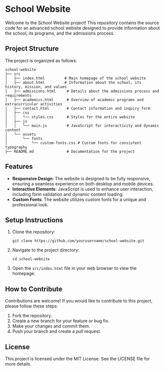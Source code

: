 # School Website

Welcome to the School Website project! This repository contains the source code for an advanced school website designed to provide information about the school, its programs, and the admissions process.

## Project Structure

The project is organized as follows:

```
school-website
├── src
│   ├── index.html         # Main homepage of the school website
│   ├── about.html         # Information about the school, its history, mission, and values
│   ├── admissions.html     # Details about the admissions process and requirements
│   ├── academics.html      # Overview of academic programs and extracurricular activities
│   ├── contact.html        # Contact information and inquiry form
│   ├── css
│   │   └── styles.css      # Styles for the entire website
│   ├── js
│   │   └── main.js         # JavaScript for interactivity and dynamic content
│   └── assets
│       └── fonts
│           └── custom-fonts.css # Custom fonts for consistent typography
├── README.md               # Documentation for the project
```

## Features

- **Responsive Design**: The website is designed to be fully responsive, ensuring a seamless experience on both desktop and mobile devices.
- **Interactive Elements**: JavaScript is used to enhance user interaction, including form validation and dynamic content loading.
- **Custom Fonts**: The website utilizes custom fonts for a unique and professional look.

## Setup Instructions

1. Clone the repository:
   ```
   git clone https://github.com/yourusername/school-website.git
   ```
2. Navigate to the project directory:
   ```
   cd school-website
   ```
3. Open the `src/index.html` file in your web browser to view the homepage.

## How to Contribute

Contributions are welcome! If you would like to contribute to this project, please follow these steps:

1. Fork the repository.
2. Create a new branch for your feature or bug fix.
3. Make your changes and commit them.
4. Push your branch and create a pull request.

## License

This project is licensed under the MIT License. See the LICENSE file for more details.